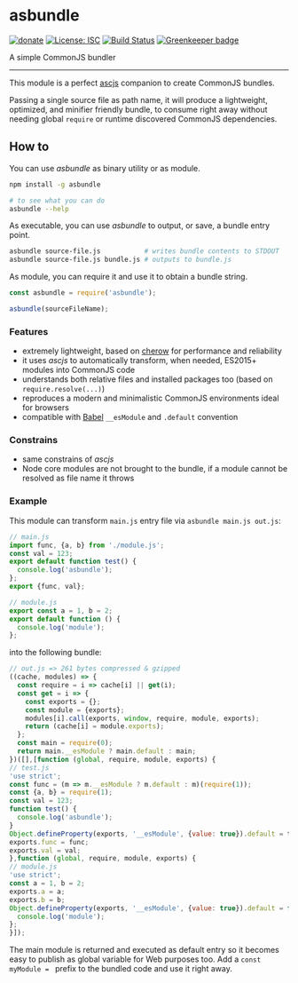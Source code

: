 # asbundle

[![donate](https://img.shields.io/badge/$-donate-ff69b4.svg?maxAge=2592000&style=flat)](https://github.com/WebReflection/donate) [![License: ISC](https://img.shields.io/badge/License-ISC-yellow.svg)](https://opensource.org/licenses/ISC) [![Build Status](https://travis-ci.org/WebReflection/asbundle.svg?branch=master)](https://travis-ci.org/WebReflection/asbundle) [![Greenkeeper badge](https://badges.greenkeeper.io/WebReflection/asbundle.svg)](https://greenkeeper.io/)

A simple CommonJS bundler

- - -

This module is a perfect [ascjs](https://github.com/WebReflection/ascjs) companion to create CommonJS bundles.

Passing a single source file as path name, it will produce a lightweight, optimized, and minifier friendly bundle,
to consume right away without needing global `require` or runtime discovered CommonJS dependencies.

## How to

You can use _asbundle_ as binary utility or as module.

```sh
npm install -g asbundle

# to see what you can do
asbundle --help

```

As executable, you can use _asbundle_ to output, or save, a bundle entry point.
```sh
asbundle source-file.js           # writes bundle contents to STDOUT
asbundle source-file.js bundle.js # outputs to bundle.js
```

As module, you can require it and use it to obtain a bundle string.
```js
const asbundle = require('asbundle');

asbundle(sourceFileName);
```

### Features

  * extremely lightweight, based on [cherow](https://github.com/cherow/cherow) for performance and reliability
  * it uses _ascjs_ to automatically transform, when needed, ES2015+ modules into CommonJS code
  * understands both relative files and installed packages too (based on `require.resolve(...)`)
  * reproduces a modern and minimalistic CommonJS environments ideal for browsers
  * compatible with [Babel](http://babeljs.io) `__esModule` and `.default` convention

### Constrains

  * same constrains of _ascjs_
  * Node core modules are not brought to the bundle, if a module cannot be resolved as file name it throws

### Example
This module can transform `main.js` entry file via `asbundle main.js out.js`:
```js
// main.js
import func, {a, b} from './module.js';
const val = 123;
export default function test() {
  console.log('asbundle');
};
export {func, val};

// module.js
export const a = 1, b = 2;
export default function () {
  console.log('module');
};
```
into the following bundle:
```js
// out.js => 261 bytes compressed & gzipped
((cache, modules) => {
  const require = i => cache[i] || get(i);
  const get = i => {
    const exports = {};
    const module = {exports};
    modules[i].call(exports, window, require, module, exports);
    return (cache[i] = module.exports);
  };
  const main = require(0);
  return main.__esModule ? main.default : main;
})([],[function (global, require, module, exports) {
// test.js
'use strict';
const func = (m => m.__esModule ? m.default : m)(require(1));
const {a, b} = require(1);
const val = 123;
function test() {
  console.log('asbundle');
}
Object.defineProperty(exports, '__esModule', {value: true}).default = test;
exports.func = func;
exports.val = val;
},function (global, require, module, exports) {
// module.js
'use strict';
const a = 1, b = 2;
exports.a = a;
exports.b = b;
Object.defineProperty(exports, '__esModule', {value: true}).default = function () {
  console.log('module');
};
}]);
```

The main module is returned and executed as default entry so it becomes easy to publish as global variable for Web purposes too.
Add a `const myModule = ` prefix to the bundled code and use it right away.
